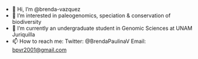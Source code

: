 - 👋 Hi, I’m @brenda-vazquez
- 👀 I’m interested in paleogenomics, speciation & conservation of biodiversity
- 🌱 I’m currently an undergraduate student in Genomic Sciences at UNAM Juriquilla
- 📫 How to reach me: Twitter: @BrendaPaulinaV Email: bpvr2001@gmail.com

<!---
brenda-vazquez/brenda-vazquez is a ✨ special ✨ repository because its `README.md` (this file) appears on your GitHub profile.
You can click the Preview link to take a look at your changes.
--->
